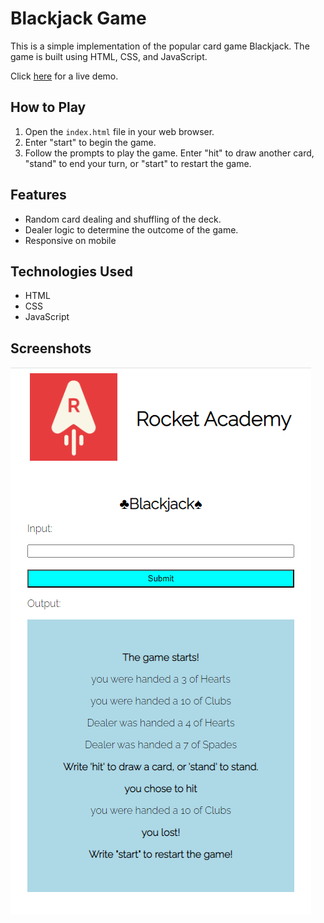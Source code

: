 # Blackjack Game

This is a simple implementation of the popular card game Blackjack. The game is built using HTML, CSS, and JavaScript.

Click [here](https://jhonnynd.github.io/blackjack-j/) for a live demo.

## How to Play

1. Open the `index.html` file in your web browser.
2. Enter "start" to begin the game.
3. Follow the prompts to play the game. Enter "hit" to draw another card, "stand" to end your turn, or "start" to restart the game.

## Features

- Random card dealing and shuffling of the deck.
- Dealer logic to determine the outcome of the game.
- Responsive on mobile

## Technologies Used

- HTML
- CSS
- JavaScript

## Screenshots

![Gameplay Screenshot](screenshots/gameplay.png)
